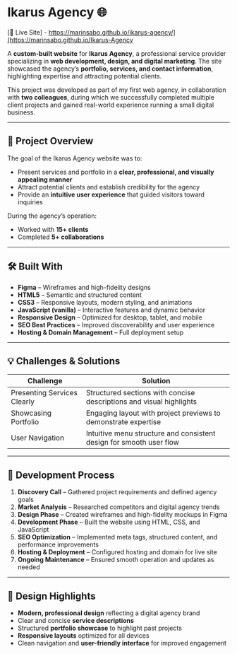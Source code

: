 # Ikarus Agency 🌐  
[🔗 Live Site] - https://marinsabo.github.io/ikarus-agency/](https://marinsabo.github.io/Ikarus-Agency

A **custom-built website** for **Ikarus Agency**, a professional service provider specializing in **web development, design, and digital marketing**. The site showcased the agency’s **portfolio, services, and contact information**, highlighting expertise and attracting potential clients.  

This project was developed as part of my first web agency, in collaboration with **two colleagues**, during which we successfully completed multiple client projects and gained real-world experience running a small digital business.

---

## 🎯 Project Overview  
The goal of the Ikarus Agency website was to:  
- Present services and portfolio in a **clear, professional, and visually appealing manner**  
- Attract potential clients and establish credibility for the agency  
- Provide an **intuitive user experience** that guided visitors toward inquiries  

During the agency’s operation:  
- Worked with **15+ clients**   
- Completed **5+ collaborations**  

---

## 🛠 Built With  
- **Figma** – Wireframes and high-fidelity designs  
- **HTML5** – Semantic and structured content  
- **CSS3** – Responsive layouts, modern styling, and animations  
- **JavaScript (vanilla)** – Interactive features and dynamic behavior  
- **Responsive Design** – Optimized for desktop, tablet, and mobile  
- **SEO Best Practices** – Improved discoverability and user experience  
- **Hosting & Domain Management** – Full deployment setup  

---

## 💡 Challenges & Solutions  

| Challenge | Solution |
|-----------|---------|
| Presenting Services Clearly | Structured sections with concise descriptions and visual highlights |
| Showcasing Portfolio | Engaging layout with project previews to demonstrate expertise |
| User Navigation | Intuitive menu structure and consistent design for smooth user flow |

---

## 🚀 Development Process  
1. **Discovery Call** – Gathered project requirements and defined agency goals  
2. **Market Analysis** – Researched competitors and digital agency trends  
3. **Design Phase** – Created wireframes and high-fidelity mockups in Figma  
4. **Development Phase** – Built the website using HTML, CSS, and JavaScript  
5. **SEO Optimization** – Implemented meta tags, structured content, and performance improvements  
6. **Hosting & Deployment** – Configured hosting and domain for live site  
7. **Ongoing Maintenance** – Ensured smooth operation and updates as needed  

---

## 🎨 Design Highlights  
- **Modern, professional design** reflecting a digital agency brand  
- Clear and concise **service descriptions**  
- Structured **portfolio showcase** to highlight past projects  
- **Responsive layouts** optimized for all devices  
- Clean navigation and **user-friendly interface** for improved engagement
